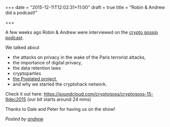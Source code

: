 +++
date = "2015-12-11T12:02:31+11:00"
draft = true
title = "Robin & Andrew did a podcast!"

+++

A few weeks ago Robin & Andrew were interviewed on the [crypto gossip podcast](http://cryptogoss.com/).

We talked about

* the attacks on privacy in the wake of the Paris terrorist attacks,
* the importance of digital privacy,
* the data retention laws
* cryptoparties
* [the Pixelated project](https://pixelated-project.org/),
* and why we started the cryptohack network.

Check it out here: https://soundcloud.com/cryptogoss/cryptogoss-15-9dec2015 (our bit starts around 24 mins)

Thanks to Dale and Peter for having us on the show!

*Posted by [andrew](https://twitter.com/whereismytaco)*
